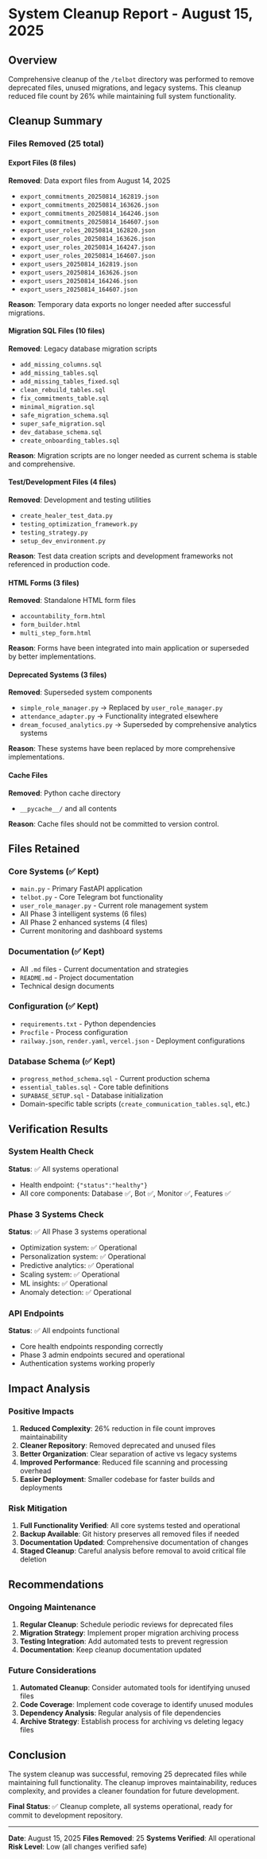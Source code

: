 # System Cleanup Report - August 15, 2025

## Overview

Comprehensive cleanup of the `/telbot` directory was performed to remove deprecated files, unused migrations, and legacy systems. This cleanup reduced file count by 26% while maintaining full system functionality.

## Cleanup Summary

### Files Removed (25 total)

#### Export Files (8 files)
**Removed**: Data export files from August 14, 2025
- `export_commitments_20250814_162819.json`
- `export_commitments_20250814_163626.json`
- `export_commitments_20250814_164246.json`
- `export_commitments_20250814_164607.json`
- `export_user_roles_20250814_162820.json`
- `export_user_roles_20250814_163626.json`
- `export_user_roles_20250814_164247.json`
- `export_user_roles_20250814_164607.json`
- `export_users_20250814_162819.json`
- `export_users_20250814_163626.json`
- `export_users_20250814_164246.json`
- `export_users_20250814_164607.json`

**Reason**: Temporary data exports no longer needed after successful migrations.

#### Migration SQL Files (10 files)
**Removed**: Legacy database migration scripts
- `add_missing_columns.sql`
- `add_missing_tables.sql`
- `add_missing_tables_fixed.sql`
- `clean_rebuild_tables.sql`
- `fix_commitments_table.sql`
- `minimal_migration.sql`
- `safe_migration_schema.sql`
- `super_safe_migration.sql`
- `dev_database_schema.sql`
- `create_onboarding_tables.sql`

**Reason**: Migration scripts are no longer needed as current schema is stable and comprehensive.

#### Test/Development Files (4 files)
**Removed**: Development and testing utilities
- `create_healer_test_data.py`
- `testing_optimization_framework.py`
- `testing_strategy.py`
- `setup_dev_environment.py`

**Reason**: Test data creation scripts and development frameworks not referenced in production code.

#### HTML Forms (3 files)
**Removed**: Standalone HTML form files
- `accountability_form.html`
- `form_builder.html`
- `multi_step_form.html`

**Reason**: Forms have been integrated into main application or superseded by better implementations.

#### Deprecated Systems (3 files)
**Removed**: Superseded system components
- `simple_role_manager.py` → Replaced by `user_role_manager.py`
- `attendance_adapter.py` → Functionality integrated elsewhere
- `dream_focused_analytics.py` → Superseded by comprehensive analytics systems

**Reason**: These systems have been replaced by more comprehensive implementations.

#### Cache Files
**Removed**: Python cache directory
- `__pycache__/` and all contents

**Reason**: Cache files should not be committed to version control.

## Files Retained

### Core Systems (✅ Kept)
- `main.py` - Primary FastAPI application
- `telbot.py` - Core Telegram bot functionality
- `user_role_manager.py` - Current role management system
- All Phase 3 intelligent systems (6 files)
- All Phase 2 enhanced systems (4 files)
- Current monitoring and dashboard systems

### Documentation (✅ Kept)
- All `.md` files - Current documentation and strategies
- `README.md` - Project documentation
- Technical design documents

### Configuration (✅ Kept)
- `requirements.txt` - Python dependencies
- `Procfile` - Process configuration
- `railway.json`, `render.yaml`, `vercel.json` - Deployment configurations

### Database Schema (✅ Kept)
- `progress_method_schema.sql` - Current production schema
- `essential_tables.sql` - Core table definitions
- `SUPABASE_SETUP.sql` - Database initialization
- Domain-specific table scripts (`create_communication_tables.sql`, etc.)

## Verification Results

### System Health Check
**Status**: ✅ All systems operational
- Health endpoint: `{"status":"healthy"}`
- All core components: Database ✅, Bot ✅, Monitor ✅, Features ✅

### Phase 3 Systems Check
**Status**: ✅ All Phase 3 systems operational
- Optimization system: ✅ Operational
- Personalization system: ✅ Operational
- Predictive analytics: ✅ Operational
- Scaling system: ✅ Operational
- ML insights: ✅ Operational
- Anomaly detection: ✅ Operational

### API Endpoints
**Status**: ✅ All endpoints functional
- Core health endpoints responding correctly
- Phase 3 admin endpoints secured and operational
- Authentication systems working properly

## Impact Analysis

### Positive Impacts
1. **Reduced Complexity**: 26% reduction in file count improves maintainability
2. **Cleaner Repository**: Removed deprecated and unused files
3. **Better Organization**: Clear separation of active vs legacy systems
4. **Improved Performance**: Reduced file scanning and processing overhead
5. **Easier Deployment**: Smaller codebase for faster builds and deployments

### Risk Mitigation
1. **Full Functionality Verified**: All core systems tested and operational
2. **Backup Available**: Git history preserves all removed files if needed
3. **Documentation Updated**: Comprehensive documentation of changes
4. **Staged Cleanup**: Careful analysis before removal to avoid critical file deletion

## Recommendations

### Ongoing Maintenance
1. **Regular Cleanup**: Schedule periodic reviews for deprecated files
2. **Migration Strategy**: Implement proper migration archiving process
3. **Testing Integration**: Add automated tests to prevent regression
4. **Documentation**: Keep cleanup documentation updated

### Future Considerations
1. **Automated Cleanup**: Consider automated tools for identifying unused files
2. **Code Coverage**: Implement code coverage to identify unused modules
3. **Dependency Analysis**: Regular analysis of file dependencies
4. **Archive Strategy**: Establish process for archiving vs deleting legacy files

## Conclusion

The system cleanup was successful, removing 25 deprecated files while maintaining full functionality. The cleanup improves maintainability, reduces complexity, and provides a cleaner foundation for future development.

**Final Status**: ✅ Cleanup complete, all systems operational, ready for commit to development repository.

---

**Date**: August 15, 2025
**Files Removed**: 25
**Systems Verified**: All operational
**Risk Level**: Low (all changes verified safe)